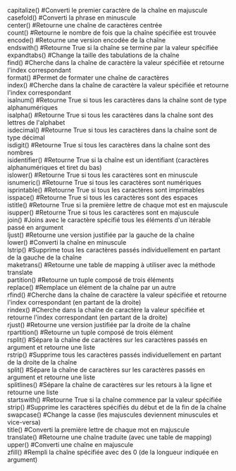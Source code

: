 capitalize() #Converti le premier caractère de la chaîne en majuscule
</br>
casefold() #Converti la phrase en minuscule
</br>
center() #Retourne une chaîne de caractères centrée
</br>
count() #Retourne le nombre de fois que la chaîne spécifiée est trouvée
</br>
encode() #Retourne une version encodée de la chaîne
</br>
endswith() #Retourne True si la chaîne se termine par la valeur spécifiée
</br>
expandtabs() #Change la taille des tabulations de la chaîne
</br>
find() #Cherche dans la chaîne de caractère la valeur spécifiée et retourne l'index correspondant
</br>
format() #Permet de formater une chaîne de caractères
</br>
index() #Cherche dans la chaîne de caractère la valeur spécifiée et retourne l'index correspondant
</br>
isalnum() #Retourne True si tous les caractères dans la chaîne sont de type alphanumériques
</br>
isalpha() #Retourne True si tous les caractères dans la chaîne sont des lettres de l'alphabet
</br>
isdecimal() #Retourne True si tous les caractères dans la chaîne sont de type décimal
</br>
isdigit() #Retourne True si tous les caractères dans la chaîne sont des nombres
</br>
isidentifier() #Retourne True si la chaîne est un identifiant (caractères alphanumériques et tiret du bas)
</br>
islower() #Retourne True si tous les caractères sont en minuscule
</br>
isnumeric() #Retourne True si tous les caractères sont numériques
</br>
isprintable() #Retourne True si tous les caractères sont imprimables
</br>
isspace() #Retourne True si tous les caractères sont des espaces
</br>
istitle() #Retourne True si la première lettre de chaque mot est en majuscule
</br>
isupper() #Retourne True si tous les caractères sont en majuscule
</br>
join() #Joins avec le caractère spécifié tous les éléments d'un itérable passé en argument
</br>
ljust() #Retourne une version justifiée par la gauche de la chaîne
</br>
lower() #Converti la chaîne en minuscule
</br>
lstrip() #Supprime tous les caractères passés individuellement en partant de la gauche de la chaîne
</br>
maketrans() #Retourne une table de mapping à utiliser avec la méthode translate
</br>
partition() #Retourne un tuple composé de trois éléments
</br>
replace() #Remplace un élément de la chaîne par un autre
</br>
rfind() #Cherche dans la chaîne de caractère la valeur spécifiée et retourne l'index correspondant (en partant de la droite)
</br>
rindex() #Cherche dans la chaîne de caractère la valeur spécifiée et retourne l'index correspondant (en partant de la droite)
</br>
rjust() #Retourne une version justifiée par la droite de la chaîne
</br>
rpartition() #Retourne un tuple composé de trois élément
</br>
rsplit() #Sépare la chaîne de caractères sur les caractères passés en argument et retourne une liste
</br>
rstrip() #Supprime tous les caractères passés individuellement en partant de la droite de la chaîne
</br>
split() #Sépare la chaîne de caractères sur les caractères passés en argument et retourne une liste
</br>
splitlines() #Sépare la chaîne de caractères sur les retours à la ligne et retourne une liste
</br>
startswith() #Retourne True si la chaîne commence par la valeur spécifiée
</br>
strip() #Supprime les caractères spécifiés du début et de la fin de la chaîne
</br>
swapcase() #Change la casse (les majuscules deviennent minuscules et vice-versa)
</br>
title() #Converti la première lettre de chaque mot en majuscule
</br>
translate() #Retourne une chaîne traduite (avec une table de mapping)
</br>
upper() #Converti une chaîne en majuscule
</br>
zfill() #Rempli la chaîne spécifiée avec des 0 (de la longueur indiquée en argument)
</br>